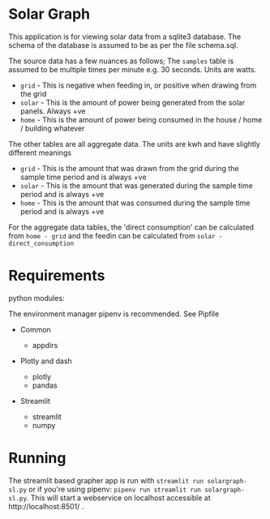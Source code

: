 # Solar Graph

This application is for viewing solar data from a sqlite3 database. The schema of the database is assumed to be as per the file schema.sql.

The source data has a few nuances as follows;
The `samples` table is assumed to be multiple times per minute e.g. 30 seconds. Units are watts.

* `grid` - This is negative when feeding in, or positive when drawing from the grid
* `solar` - This is the amount of power being generated from the solar panels. Always +ve
* `home` - This is the amount of power being consumed in the house / home / building whatever

The other tables are all aggregate data. The units are kwh and have slightly different meanings

* `grid` - This is the amount that was drawn from the grid during the sample time period and is always +ve
* `solar` - This is the amount that was generated during the sample time period and is always +ve
* `home` - This is the amount that was consumed during the sample time period and is always +ve

For the aggregate data tables, the 'direct consumption' can be calculated from `home - grid` and the feedin can be calculated from `solar - direct_consumption`

# Requirements

python modules:

The environment manager pipenv is recommended. See Pipfile

- Common
  - appdirs

- Plotly and dash
  - plotly
  - pandas

- Streamlit
  - streamlit
  - numpy

# Running

The streamlit based grapher app is run with `streamlit run solargraph-sl.py` or if you're using pipenv: 
`pipenv run streamlit run solargraph-sl.py`. This will start a webservice on localhost accessible at http://localhost:8501/ .





